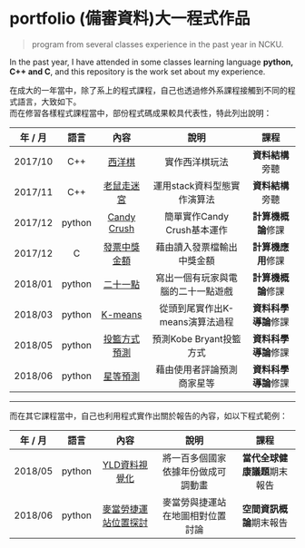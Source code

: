 # portfolio (備審資料)大一程式作品
> program from several classes experience in the past year in NCKU.

In the past year, I have attended in some classes learning language **python, C++ and C**, and this repository is the work set about my experience.  

在成大的一年當中，除了系上的程式課程，自己也透過修外系課程接觸到不同的程式語言，大致如下。  
而在修習各樣程式課程當中，部份程式碼成果較具代表性，特此列出說明：


[1]: https://github.com/gyuler83821/application_portfolio/tree/master/Chess
[2]: https://github.com/gyuler83821/application_portfolio/tree/master/Mouse%20in%20a%20Maze
[3]: https://github.com/gyuler83821/application_portfolio/tree/master/Simple%20Candy%20Crush
[4]: https://github.com/gyuler83821/application_portfolio/tree/master/Black%20Jack%20Game
[5]: https://github.com/gyuler83821/application_portfolio/tree/master/K_means
[6]: https://github.com/gyuler83821/application_portfolio/tree/master/Kobe%20Shot%20Type%20Prediction
[7]: https://github.com/gyuler83821/application_portfolio/tree/master/Star%20Prediction
[8]: https://github.com/gyuler83821/application_portfolio/tree/master/Invoice
[9]: empty
[10]: https://github.com/gyuler83821/application_portfolio/tree/master/Map

| 年 / 月   |  語言        |    內容             |         說明                           |  課程  |  
|:--------: | :----------:|:-------------------:|:-----------:|:--------:|    
| 2017/10      | C++       | [西洋棋][1]       | 實作西洋棋玩法    | **資料結構**旁聽  |  
| 2017/11      | C++       | [老鼠走迷宮][2]      | 運用stack資料型態實作演算法    | **資料結構**旁聽  |  
| 2017/12      | python       | [Candy Crush][3]      | 簡單實作Candy Crush基本運作   | **計算機概論**修課 |  
| 2017/12      | C         | [發票中獎金額][8]  | 藉由讀入發票檔輸出中獎金額 | **計算機應用**修課 |  
| 2018/01      | python       | [二十一點][4]           | 寫出一個有玩家與電腦的二十一點遊戲    | **計算機概論**修課 |  
| 2018/03      | python       | [K-means][5]  | 從頭到尾實作出K-means演算法過程      | **資料科學導論**修課 |  
| 2018/05      | python       | [投籃方式預測][6] | 預測Kobe Bryant投籃方式 | **資料科學導論**修課 |  
| 2018/06      | python       | [星等預測][7] | 藉由使用者評論預測商家星等 | **資料科學導論**修課 |  

***  
而在其它課程當中，自己也利用程式實作出關於報告的內容，如以下程式範例：  

| 年 / 月  | 語言    | 內容                          |       說明                        |  課程                        |  
|:--------: | :----------:|:-----------------------:|:---------------------------------:|:---------------------------:|  
| 2018/05   | python      | [YLD資料視覺化][9]       | 將一百多個國家依據年份做成可調動畫   | **當代全球健康議題**期末報告  | 
| 2018/06   | python      | [麥當勞捷運站位置探討][10]| 麥當勞與捷運站在地圖相對位置討論     | **空間資訊概論**期末報告      |  
